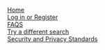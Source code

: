 <html>
  <head>
    <meta charset="utf-8">
    <title>Search Results</title>
    <script src = "https://www.gstatic.com/firebasejs/4.6.2/firebase.js"></script>
    <script src= "https://rawgit.com/SilenceTheEcho/SilenceTheEcho/master/samplesearch.js"></script>
  </head>
  <body>
    <section id = "contentSect">
      <h1 id = "sourceName"></h1> 
      <p id = "accuracy"></p> 
      <p id = "bias"></p>
      <p id = "addSource"></p> 
    </section> 
    <script>
      if (localStorage.getItem("found") == "true")
      { 
          document.getElementById("sourceName").textContent = localStorage.getItem("sourceName"); 
          document.getElementById("accuracy").textContent = "Accuracy: " + localStorage.getItem("accuracy"); 
          document.getElementById("bias").textContent = "Bias: " + localStorage.getItem("bias"); 
      }
      else
      {
          document.getElementById("sourceName").textContent = localStorage.getItem("sourceName");
          document.getElementById("accuracy").textContent = "We did not find a media source by that name.";
          document.getElementById("addSource").textContent = "Would you like to request that this media source be added to our database?";
          var buttonResponse = document.createElement("p");
          buttonResponse.textContent = "We have received your request.  Our impartial panel of media adjudicators will review the media produced by " + document.getElementById("sourceName").textContent + " and enter the results of its findings into our database."; 
          var requestButton = document.createElement("button");
          requestButton.textContent = "Add Source";
          requestButton.addEventListener("click", function()
          {
              updateDatabase(document.getElementById("sourceName").textContent);
              document.getElementById("contentSect").appendChild(buttonResponse); 
          }); 
          document.getElementById("contentSect").appendChild(requestButton);
      }
    </script>
    <br>                                          
    <div>
        <a href = "https://silencetheecho.github.io/SilenceTheEcho/">Home</a>
    </div>
    <div>
        <a href = "https://silencetheecho.github.io/SilenceTheEcho/login">Log in or Register</a>
    </div>
    <div>
        <a href = "https://silencetheecho.github.io/SilenceTheEcho/faqs">FAQS</a>
    </div>
    <div>
        <a href = "https://silencetheecho.github.io/SilenceTheEcho/search">Try a different search</a>
    </div>
    <div>
        <a href = "https://silencetheecho.github.io/SilenceTheEcho/security">Security and Privacy Standards</a>
    </div>
  </body>
</html>

